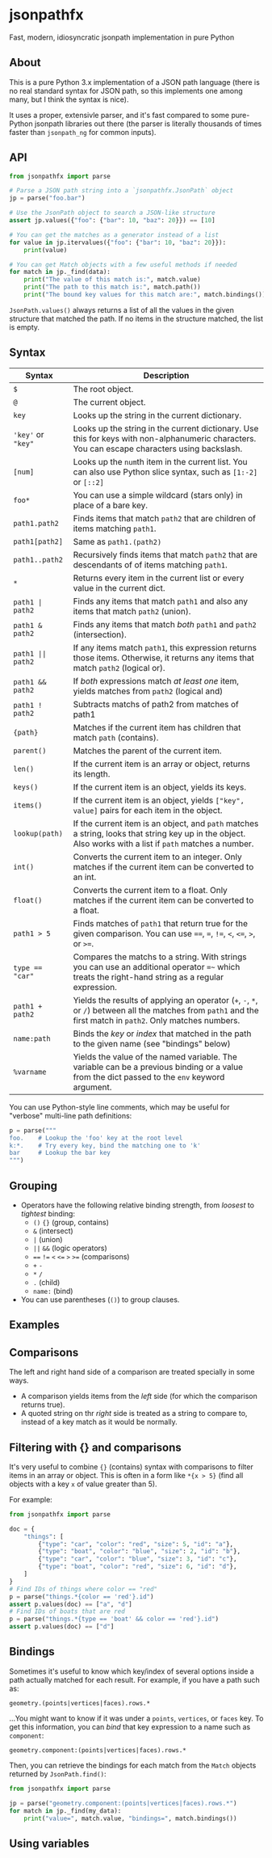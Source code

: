 # jsonpathfx

Fast, modern, idiosyncratic jsonpath implementation in pure Python

## About

This is a pure Python 3.x implementation of a JSON path language
(there is no real standard syntax for JSON path, so this implements one
among many, but I think the syntax is nice).

It uses a proper, extensivle parser, and it's fast compared to some pure-Python
jsonpath libraries out there (the parser is literally thousands of times faster
than `jsonpath_ng` for common inputs).

## API

```python
from jsonpathfx import parse

# Parse a JSON path string into a `jsonpathfx.JsonPath` object
jp = parse("foo.bar")

# Use the JsonPath object to search a JSON-like structure
assert jp.values({"foo": {"bar": 10, "baz": 20}}) == [10]

# You can get the matches as a generator instead of a list
for value in jp.itervalues({"foo": {"bar": 10, "baz": 20}}):
    print(value)

# You can get Match objects with a few useful methods if needed
for match in jp._find(data):
    print("The value of this match is:", match.value)
    print("The path to this match is:", match.path())
    print("The bound key values for this match are:", match.bindings())
```

`JsonPath.values()` always returns a list of all the values in the given
structure that matched the path. If no items in the structure matched, the
list is empty.

## Syntax

| **Syntax**         | **Description**                                                                                                                                               |
|--------------------|---------------------------------------------------------------------------------------------------------------------------------------------------------------|
| `$`                | The root object.                                                                                                                                              |
| `@`                | The current object.                                                                                                                                           |
| `key`              | Looks up the string in the current dictionary.                                                                                                                |
| `'key'` or `"key"` | Looks up the string in the current dictionary. Use this for keys with non-alphanumeric characters. You can escape characters using backslash.                 |
| `[num]`            | Looks up the `num`th item in the current list. You can also use Python slice syntax, such as `[1:-2]` or `[::2]`                                              |
| `foo*`             | You can use a simple wildcard (stars only) in place of a bare key.                                                                                            |
| `path1.path2`      | Finds items that match `path2` that are children of items matching `path1`.                                                                                   |
| `path1[path2]`     | Same as `path1.(path2)`                                                                                                                                       |
| `path1..path2`     | Recursively finds items that match `path2` that are descendants of of items matching `path1`.                                                                 |
| `*`                | Returns every item in the current list or every value in the current dict.                                                                                    |
| ``path1 \| path2`` | Finds any items that match `path1` and also any items that match `path2` (union).                                                                             |
| `path1 & path2`    | Finds any items that match *both* `path1` and `path2` (intersection).                                                                                         |
| `path1 \|\| path2` | If any items match `path1`, this expression returns those items. Otherwise, it returns any items that match `path2` (logical or).                             |
| `path1 && path2`   | If _both_ expressions match _at least one_ item, yields matches from `path2` (logical and)                                                                    |
| `path1 ! path2`    | Subtracts matchs of path2 from matches of path1                                                                                                               |
| `{path}`           | Matches if the current item has children that match `path` (contains).                                                                                        |
| `parent()`         | Matches the parent of the current item.                                                                                                                       |
| `len()`            | If the current item is an array or object, returns its length.                                                                                                |
| `keys()`           | If the current item is an object, yields its keys.                                                                                                            |
| `items()`          | If the current item is an object, yields `["key", value]` pairs for each item in the object.                                                                  |
| `lookup(path)`     | If the current item is an object, and `path` matches a string, looks that string key up in the object. Also works with a list if `path` matches a number.     |
| `int()`            | Converts the current item to an integer. Only matches if the current item can be converted to an int.                                                         |
| `float()`          | Converts the current item to a float. Only matches if the current item can be converted to a float.                                                           |
| `path1 > 5`        | Finds matches of `path1` that return true for the given comparison. You can use `==`, `=`, `!=`, `<`, `<=`, `>`, or `>=`.                                     |  
| `type == "car"`    | Compares the matchs to a string. With strings you can use an additional operator `=~` which treats the right-hand string as a regular expression.             |
| `path1 + path2`    | Yields the results of applying an operator (`+`, `-`, `*`, or `/`) between all the matches from `path1` and the first match in `path2`. Only matches numbers. |
| `name:path`        | Binds the _key_ or _index_ that matched in the path to the given name (see "bindings" below)                                                                  |
| `%varname`         | Yields the value of the named variable. The variable can be a previous binding or a value from the dict passed to the `env` keyword argument.                 |

You can use Python-style line comments, which may be useful for "verbose"
multi-line path definitions:

```python
p = parse("""
foo.    # Lookup the 'foo' key at the root level
k:*.    # Try every key, bind the matching one to 'k'
bar     # Lookup the bar key
""")
```

## Grouping

* Operators have the following relative binding strength, from *loosest* to *tightest* binding:
  * `()` `{}` (group, contains)
  * `&` (intersect)
  * `|` (union)
  * `||` `&&` (logic operators)
  * `==` `!=` `<` `<=` `>` `>=` (comparisons)
  * `+` `-`
  * `*` `/`
  * `.` (child)
  * `name:` (bind)
* You can use parentheses (`()`) to group clauses.

## Examples


## Comparisons

The left and right hand side of a comparison are treated specially in some ways.

* A comparison yields items from the _left_ side (for which the comparison
  returns true).
* A quoted string on thr _right_ side is treated as a string to compare to,
  instead of a key match as it would be normally. 

## Filtering with {} and comparisons

It's very useful to combine `{}` (contains) syntax with comparisons to filter
items in an array or object. This is often in a form like `*{x > 5}` (find all
objects with a key `x` of value greater than 5).

For example:

```python
from jsonpathfx import parse

doc = {
    "things": [
        {"type": "car", "color": "red", "size": 5, "id": "a"},
        {"type": "boat", "color": "blue", "size": 2, "id": "b"},
        {"type": "car", "color": "blue", "size": 3, "id": "c"},
        {"type": "boat", "color": "red", "size": 6, "id": "d"},
    ]
}
# Find IDs of things where color == "red"
p = parse("things.*{color == 'red'}.id")
assert p.values(doc) == ["a", "d"]
# Find IDs of boats that are red
p = parse("things.*{type == 'boat' && color == 'red'}.id")
assert p.values(doc) == ["d"]
```

## Bindings

Sometimes it's useful to know which key/index of several options inside a path
actually matched  for each result. For example, if you have a path such as:

```
geometry.(points|vertices|faces).rows.*
```

...You might want to know if it was under a `points`, `vertices`, or `faces`
key. To get this information, you can _bind_ that key expression to a name such
as `component`:

```
geometry.component:(points|vertices|faces).rows.*
```

Then, you can retrieve the bindings for each match from the `Match` objects
returned by `JsonPath.find()`:

```python
from jsonpathfx import parse

jp = parse("geometry.component:(points|vertices|faces).rows.*")
for match in jp._find(my_data):
    print("value=", match.value, "bindings=", match.bindings())
```


## Using variables


